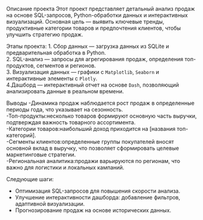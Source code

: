 Описание проекта
Этот проект представляет детальный анализ продаж на основе SQL-запросов, Python-обработки данных и интерактивных визуализаций. Основная цель — выявить ключевые тренды, продуктивные категории товаров и предпочтения клиентов, чтобы улучшить стратегию продаж.  

Этапы проекта: 
1️. Сбор данных — загрузка данных из SQLite и предварительная обработка в Python.  
2️. SQL-анализ — запросы для агрегирования продаж, определения топ-продуктов, сегментов и регионов.  
3️. Визуализация данных — графики с `Matplotlib`, `Seaborn` и интерактивные элементы с `Plotly`.  
4️.Дашборд — интерактивный отчет на основе `Dash`, позволяющий анализировать данные в реальном времени.  

Выводы 
-Динамика продаж наблюдается рост продаж в определенные периоды года, что указывает на сезонность.  
-Топ-продукты:несколько товаров формируют основную часть выручки, подтверждая важность товарного ассортимента.  
-Категории товаров:наибольший доход приходится на [названия топ-категорий].  
-Сегменты клиентов:определенные группы покупателей вносят основной вклад в выручку, что позволяет сформировать целевые маркетинговые стратегии.  
-Региональная аналитика:продажи варьируются по регионам, что важно для логистики и локальных кампаний.  

Следующие шаги: 
- Оптимизация SQL-запросов для повышения скорости анализа.  
- Улучшение интерактивности дашборда: добавление фильтров, адаптивной визуализации.  
- Прогнозирование продаж на основе исторических данных.  


